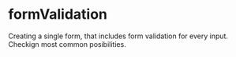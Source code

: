 # formValidation
Creating a single form, that includes form validation for every input. Checkign most common posibilities.
